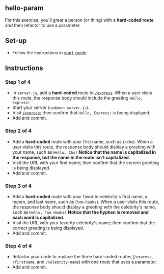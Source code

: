 ## hello-param
For this exercise, you'll greet a person (or thing) with a __hard-coded route__ and then refactor to use a parameter.

## Set-up
- Follow the instructions in [start-guide](../start-guide.md)

## Instructions
### Step 1 of 4
- In `server.js`, add a __hard-coded__ route to [`/express`](http://localhost:8000/express). When a user visits this route, the response body should include the greeting `Hello, Express!`
- Start your server (`nodemon server.js`).
- Visit [`/express`](http://localhost:8000/express); then confirm that `Hello, Express!` is being displayed.
- Add and commit.

### Step 2 of 4
- Add a __hard-coded__ route with your first name, such as (`/cho`). When a user visits this route, the response body should display a greeting with your name, such as `Hello, Cho!` __Notice that the name is capitalized in the response, but the name in the route isn't capitalized__.
- Visit the URL with your first name; then confirm that the correct greeting is being displayed.
- Add and commit.

### Step 3 of 4
- Add a __hard-coded__ route with your favorite celebrity's first name, a hypen, and last name, such as (`tom-hanks`). When a user visits this route, the response body should display a greeting with the celebrity's name, such as `Hello, Tom Hanks!` __Notice that the hyphen is removed and each word is capitalized__.
- Visit the URL with your favority celebrity's name; then confirm that the correct greeting is being displayed.
- Add and commit.

### Step 4 of 4
- Refactor your code to replace the three hard-coded routes (`/express`, `/firstname`, and `/celebrity-name`) with one route that uses a parameter.
- Add and commit.

